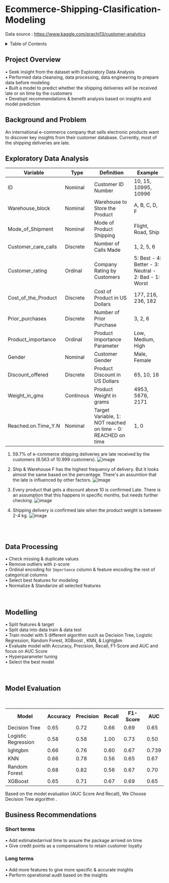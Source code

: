 # Ecommerce-Shipping-Clasification-Modeling
Data source : https://www.kaggle.com/prachi13/customer-analytics

<details>
  <summary>Table of Contents</summary>
  <ol>
    <li>
      <a href="#project-overview">Project Overview</a>
    </li>
    <li><a href="#background-and-problem">Background and Problem</a></li>
    <li><a href="#exploratory-data-analysis">Exploratory Data Analysis</a></li>
    <li><a href="#data-processing">Data Processing</a></li>
    <li><a href="#modelling">Modelling</a></li>
    <li><a href="#business-recommendations">Business Recommendations</a></li>
  </ol>
</details>

## **Project Overview** 
• Seek insight from the dataset with Exploratory Data Analysis <br>
• Performed data cleansing, data processing, data engineering to prepare data before modeling <br>
• Built a model to predict whether the shipping deliveries will be received late or on time by the customers <br>
• Developt  recommendations & benefit analysis based on insights and model prediction 
<br>
## **Background and Problem**
An international e-commerce company that sells electronic products want to discover key insights from their customer database. Currently, most of the shipping deliveries are late. 
<br>
## **Exploratory Data Analysis**
| Variable | Type | Definition | Example |
| ----------- | ----------- | ----------- | ----------- |
| ID | Nominal | Customer ID Number | 10, 15, 10995, 10996
| Warehouse_block | Nominal | Warehouse to Store the Product | A, B, C, D, F
| Mode_of_Shipment | Nominal | Mode of Product Shipping | Flight, Road, Ship
| Customer_care_calls | Discrete | Number of Calls Made | 1, 2, 5, 6
| Customer_rating | Ordinal | Company Rating by Customers | 5: Best - 4: Better - 3: Neutral - 2: Bad - 1: Worst
| Cost_of_the_Product | Discrete | Cost of Product in US Dollars | 177, 216, 236, 182
| Prior_purchases | Discrete | Number of Prior Purchase | 3, 2, 6
| Product_importance | Ordinal | Product Importance Parameter | Low, Medium, High
| Gender | Nominal | Customer Gender | Male, Female
| Discount_offered | Discrete | Product Discount in US Dollars | 65, 10, 16
| Weight_in_gms | Continous | Product Weight in grams | 4953, 5676, 2171
| Reached.on.Time_Y.N | Nominal | Target Variable, 1: NOT reached on time - 0: REACHED on time | 1, 0

1. 59.7% of e-commerce shipping deliveries are late received by the customers (6.563 of 10.999 customers).
![image](https://user-images.githubusercontent.com/80570935/126962808-11ff1d40-e71b-4d71-b0ed-e561ae408e3a.png)

2. Ship & Warehouse F has the highest frequency of delivery. But it looks almost the same based on the percentage. There's an assumtion that the late is influenced by other factors.
![image](https://user-images.githubusercontent.com/80570935/126960264-5f61c973-91f9-4ab3-b1a3-ca4f236ec0a4.png)

3. Every product that gets a discount above 10 is confirmed Late. There is an assumption that this happens in specific months, but needs further checking. 
![image](https://user-images.githubusercontent.com/80570935/126960668-055ad318-7bd9-4674-a2c5-73211b8215e6.png)

4. Shipping delivery is confirmed late when the product weight is between 2-4 kg.
![image](https://user-images.githubusercontent.com/80570935/126961078-28049344-6c62-4168-b92e-c347c8b80930.png)

<br><br>
## **Data Processing**<br>
• Check missing & duplicate values<br>
• Remove outliers with z-score<br>
• Ordinal encoding for `Importance` column & feature encoding the rest of categorical columns<br>
• Select best features for modeling<br>
• Normalize & Standarize all selected features <br>
<br><br>
## **Modelling**<br>
• Split features & target<br>
• Split data into data train & data test<br>
• Train model with 5 different algorithm such as Decision Tree, Logistic Regression, Random Forest, XGBoost , KNN, & Lightgbm<br>
• Evaluate model with Accuracy, Precision, Recall, F1-Score and AUC and focus on AUC Score<br>
• Hyperparameter tuning<br>
• Select the best model<br>
<br><br>
## **Model Evaluation**
<br> 

<table>
  <tr>
    <th>Model</th>
    <th>Accuracy</th>
    <th>Precision</th>
    <th>Recall</th>
    <th>F1-Score</th>
    <th>AUC</th>
  </tr>
  <tr>
    <td>Decision Tree</td>
    <td>0.65</td>
    <td>0.72</td>
    <td>0.66</td>
    <td>0.69</td>
    <td>0.65</td>
  </tr>
  <tr>
    <td>Logistic Regression</td>
    <td>0.58</td>
    <td>0.58</td>
    <td>1.00</td>
    <td>0.73</td>
    <td>0.50</td>
  </tr>
  <tr>
    <td>lightgbm</td>
    <td>0.66</td>
    <td>0.76</td>
    <td>0.60</td>
    <td>0.67</td>
    <td>0.739</td>
  </tr>
  <tr>
    <td>KNN</td>
    <td>0.66</td>
    <td>0.78</td>
    <td>0.56</td>
    <td>0.65</td>
    <td>0.67</td>
  </tr>
  <tr>
    <td>Random Forest</td>
    <td>0.68</td>
    <td>0.82</td>
    <td>0.56</td>
    <td>0.67</td>
    <td>0.70</td>
  </tr>
  <tr>
    <td>XGBoost</td>
    <td>0.65</td>
    <td>0.71</td>
    <td>0.67</td>
    <td>0.69</td>
    <td>0.65</td>
  </tr>
</table>
Based on the model evaluation (AUC Score And Recall), We Choose Decision Tree algorithm .


## **Business Recommendations**<br>
### Short terms
• Add estimatedarrival time to assure the package arrived on time<br>
• Give credit points as a compensations to retain customer loyalty<br>
### Long terms
• Add more features to give more specific & accurate insights<br>
• Perform operational audit based on the insights<br>

